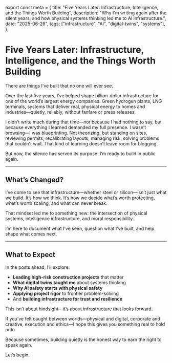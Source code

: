 export const meta = {
  title: "Five Years Later: Infrastructure, Intelligence, and the Things Worth Building",
  description: "Why I'm writing again after the silent years, and how physical systems thinking led me to AI infrastructure.",
  date: "2025-06-26",
  tags: ["infrastructure", "AI", "digital-twins", "systems"],
};

# Five Years Later: Infrastructure, Intelligence, and the Things Worth Building

There are things I’ve built that no one will ever see.

Over the last five years, I’ve helped shape billion-dollar infrastructure for one of the world’s largest energy companies. Green hydrogen plants, LNG terminals, systems that deliver real, physical energy to homes and industries—quietly, reliably, without fanfare or press releases.

I didn’t write much during that time—not because I had nothing to say, but because everything I learned demanded my full presence. I wasn’t browsing—I was blueprinting. Not theorizing, but standing on sites, reviewing permits, recalibrating layouts, managing risk, solving problems that couldn’t wait. That kind of learning doesn’t leave room for blogging.

But now, the silence has served its purpose. I’m ready to build in public again.

---

## What’s Changed?

I’ve come to see that infrastructure—whether steel or silicon—isn’t just what we build. It’s how we think. It’s how we decide what’s worth protecting, what’s worth scaling, and what can never break.

That mindset led me to something new: the intersection of physical systems, intelligence infrastructure, and moral responsibility.

I’m here to document what I’ve seen, question what I’ve built, and help shape what comes next.

---

## What to Expect

In the posts ahead, I’ll explore:

- **Leading high-risk construction projects** that matter  
- **What digital twins taught me** about systems thinking  
- **Why AI safety starts with physical safety**  
- **Applying project rigor** to frontier problem-solving  
- And **building infrastructure for trust and resilience**

This isn’t about hindsight—it’s about infrastructure that looks forward.

If you’ve felt caught between worlds—physical and digital, corporate and creative, execution and ethics—I hope this gives you something real to hold onto.

Because sometimes, building quietly is the honest way to earn the right to speak again.

Let’s begin.
